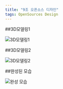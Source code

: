 ```yaml
---
title: "9조 오픈소스 디자인"
tags: OpenSources Design
---
```


##3D모델링1

![3D모델링1](https://hsreol.github.io/KakaoTalk_Photo_2017-12-01-16-17-41.jpeg)

##3D모델링2

![3D모델링2](https://hsreol.github.io/KakaoTalk_Photo_2017-12-03-15-55-22-1.jpeg)


##완성된 모습

![완성 모습](https://hsreol.github.io/KakaoTalk_2017-12-06-16-46-28_Photo_22.jpeg)
